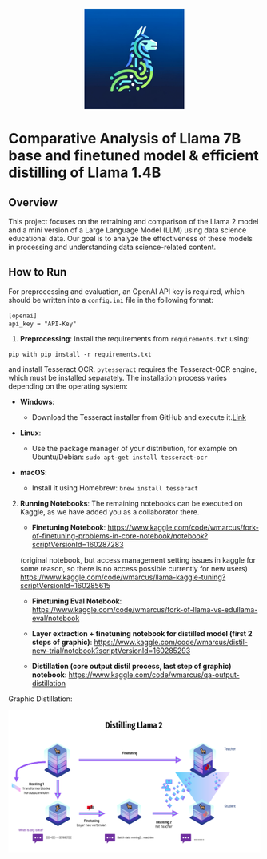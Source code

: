 <p align="center">
  <img src="./Logo.png" alt="Dale Logo" width="200"/>
</p>

# Comparative Analysis of Llama 7B base and finetuned model & efficient distilling of Llama 1.4B

## Overview
This project focuses on the retraining and comparison of the Llama 2 model and a mini version of a Large Language Model (LLM) using data science educational data. Our goal is to analyze the effectiveness of these models in processing and understanding data science-related content.

## How to Run
For preprocessing and evaluation, an OpenAI API key is required, which should be written into a `config.ini` file in the following format:

```
[openai]
api_key = "API-Key"
```

1. **Preprocessing**: Install the requirements from `requirements.txt` using:

```
pip with pip install -r requirements.txt
```

 and install Tesseract OCR. `pytesseract` requires the Tesseract-OCR engine, which must be installed separately. The installation process varies depending on the operating system:

   - **Windows**:
     - Download the Tesseract installer from GitHub and execute it.[Link](https://ub-mannheim.github.io/Tesseract_Dokumentation/Tesseract_Doku_Windows.html)

   - **Linux**:
     - Use the package manager of your distribution, for example on Ubuntu/Debian: `sudo apt-get install tesseract-ocr`

   - **macOS**:
     - Install it using Homebrew: `brew install tesseract`


2. **Running Notebooks**: The remaining notebooks can be executed on Kaggle, as we have added you as a collaborator there.

    - **Finetuning Notebook**: https://www.kaggle.com/code/wmarcus/fork-of-finetuning-problems-in-core-notebook/notebook?scriptVersionId=160287283

    (original notebook, but access management setting issues in kaggle for some reason, so there is no access possible currently for new users) https://www.kaggle.com/code/wmarcus/llama-kaggle-tuning?scriptVersionId=160285615


    - **Finetuning Eval Notebook**: https://www.kaggle.com/code/wmarcus/fork-of-llama-vs-edullama-eval/notebook


    - **Layer extraction + finetuning notebook for distilled model (first 2 steps of graphic)**: https://www.kaggle.com/code/wmarcus/distil-new-trial/notebook?scriptVersionId=160285293


    - **Distillation (core output distil process, last step of graphic) notebook**: https://www.kaggle.com/code/wmarcus/qa-output-distillation


Graphic Distillation:
<p align="center">
  <img src="./Llama Bild.PNG" alt="Dale Logo" width="600"/>
</p>
